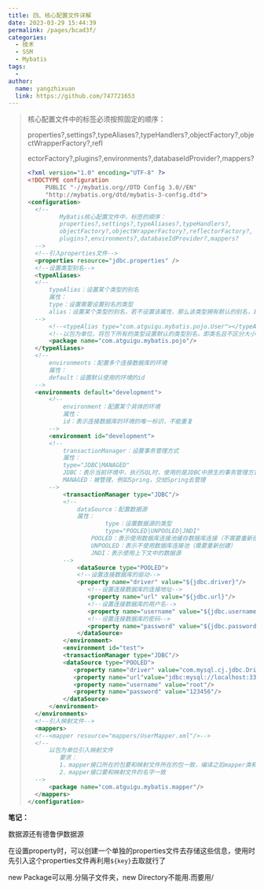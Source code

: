 ```yaml
---
title: 四、核心配置文件详解
date: 2023-03-29 15:44:39
permalink: /pages/bcad3f/
categories:
  - 技术
  - SSM
  - Mybatis
tags:
  - 
author: 
  name: yangzhixuan
  link: https://github.com/747721653
---
```


> 核心配置文件中的标签必须按照固定的顺序：
>
> properties?,settings?,typeAliases?,typeHandlers?,objectFactory?,objectWrapperFactory?,refl
>
> ectorFactory?,plugins?,environments?,databaseIdProvider?,mappers?
>
> ```xml
> <?xml version="1.0" encoding="UTF-8" ?>
> <!DOCTYPE configuration
>      PUBLIC "-//mybatis.org//DTD Config 3.0//EN"
>      "http://mybatis.org/dtd/mybatis-3-config.dtd">
> <configuration>
> 	<!--
>          MyBatis核心配置文件中，标签的顺序：
>          properties?,settings?,typeAliases?,typeHandlers?,
>          objectFactory?,objectWrapperFactory?,reflectorFactory?,
>          plugins?,environments?,databaseIdProvider?,mappers?
> 	-->
> 	<!--引入properties文件-->
> 	<properties resource="jdbc.properties" />
> 	<!--设置类型别名-->
> 	<typeAliases>
> 	<!--
> 		typeAlias：设置某个类型的别名
> 		属性：
> 		type：设置需要设置别名的类型
> 		alias：设置某个类型的别名，若不设置该属性，那么该类型拥有默认的别名，即类名且不区分大小写
> 	-->
> 		<!--<typeAlias type="com.atguigu.mybatis.pojo.User"></typeAlias>-->
> 		<!--以包为单位，将包下所有的类型设置默认的类型别名，即类名且不区分大小写-->
> 		<package name="com.atguigu.mybatis.pojo"/>
> 	</typeAliases>
> 	<!--
> 		environments：配置多个连接数据库的环境
> 		属性：
> 		default：设置默认使用的环境的id
> 	-->
> 	<environments default="development">
>  		<!--
> 			environment：配置某个具体的环境
> 			属性：
> 			id：表示连接数据库的环境的唯一标识，不能重复
> 		-->
> 		<environment id="development">
> 		<!--
> 			transactionManager：设置事务管理方式
> 			属性：
> 			type="JDBC|MANAGED"
> 			JDBC：表示当前环境中，执行SQL时，使用的是JDBC中原生的事务管理方式，事务的提交或回滚需要手动处理
> 			MANAGED：被管理，例如Spring，交给Spring去管理
> 		-->
> 			<transactionManager type="JDBC"/>
> 			<!--
> 				dataSource：配置数据源
> 				属性：
>               		type：设置数据源的类型
>               		type="POOLED|UNPOOLED|JNDI"
>                  	POOLED：表示使用数据库连接池缓存数据库连接（不需要重新创建）
>                  	UNPOOLED：表示不使用数据库连接池（需要重新创建）
>                  	JNDI：表示使用上下文中的数据源
> 			-->
> 				<dataSource type="POOLED">
>               <!--设置连接数据库的驱动-->
>               <property name="driver" value="${jdbc.driver}"/>
>                  <!--设置连接数据库的连接地址-->
>                  <property name="url" value="${jdbc.url}"/>
>                  <!--设置连接数据库的用户名-->
>                  <property name="username" value="${jdbc.username}"/>
>                  <!--设置连接数据库的密码-->
>                  <property name="password" value="${jdbc.password}"/>
> 				</dataSource>
> 			</environment>
> 			<environment id="test">
>           <transactionManager type="JDBC"/>
>           <dataSource type="POOLED">
>              <property name="driver" value="com.mysql.cj.jdbc.Driver"/>
>              <property name="url"value="jdbc:mysql://localhost:3306/ssmserverTimezone=UTC"/>
>              <property name="username" value="root"/>
>              <property name="password" value="123456"/>
> 			</dataSource>
> 		</environment>
> 	</environments>
> 	<!--引入映射文件-->
> 	<mappers>
> 	<!--<mapper resource="mappers/UserMapper.xml"/>-->
> 	<!--
>       以包为单位引入映射文件
>          要求：
>          1、mapper接口所在的包要和映射文件所在的包一致，编译之后mapper类和mapper.xml文件将在同一个目录下
>          2、mapper接口要和映射文件的名字一致
> 	-->
> 		<package name="com.atguigu.mybatis.mapper"/>
> 	</mappers>
> </configuration>
> ```

**笔记：**

数据源还有德鲁伊数据源

在设置property时，可以创建一个单独的properties文件去存储这些信息，使用时先引入这个properties文件再利用`${key}`去取就行了

new Package可以用.分隔子文件夹，new Directory不能用.而要用/



